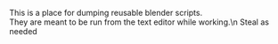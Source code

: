 This is a place for dumping reusable blender scripts.  
They are meant to be run from the text editor while working.\n
Steal as needed


